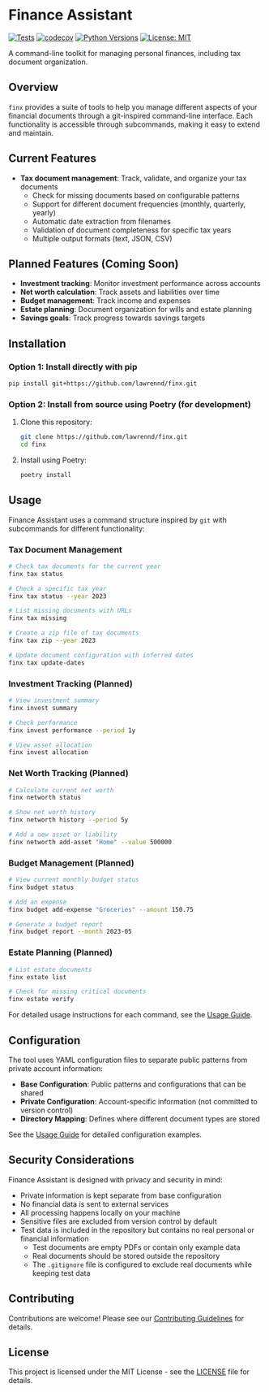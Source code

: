 # Finance Assistant

[![Tests](https://github.com/lawrennd/tax_document_checker/actions/workflows/tests.yml/badge.svg)](https://github.com/lawrennd/tax_document_checker/actions/workflows/tests.yml)
[![codecov](https://codecov.io/gh/lawrennd/tax_document_checker/branch/main/graph/badge.svg)](https://codecov.io/gh/lawrennd/tax_document_checker)
[![Python Versions](https://img.shields.io/pypi/pyversions/tax-document-checker.svg)](https://pypi.org/project/tax-document-checker/)
[![License: MIT](https://img.shields.io/badge/License-MIT-yellow.svg)](https://opensource.org/licenses/MIT)

A command-line toolkit for managing personal finances, including tax document organization.

## Overview

`finx` provides a suite of tools to help you manage different aspects of your financial documents through a git-inspired command-line interface. Each functionality is accessible through subcommands, making it easy to extend and maintain.

## Current Features

- **Tax document management**: Track, validate, and organize your tax documents
  - Check for missing documents based on configurable patterns
  - Support for different document frequencies (monthly, quarterly, yearly)
  - Automatic date extraction from filenames
  - Validation of document completeness for specific tax years
  - Multiple output formats (text, JSON, CSV)

## Planned Features (Coming Soon)

- **Investment tracking**: Monitor investment performance across accounts
- **Net worth calculation**: Track assets and liabilities over time
- **Budget management**: Track income and expenses
- **Estate planning**: Document organization for wills and estate planning
- **Savings goals**: Track progress towards savings targets

## Installation

### Option 1: Install directly with pip
```bash
pip install git+https://github.com/lawrennd/finx.git
```

### Option 2: Install from source using Poetry (for development)
1. Clone this repository:
   ```bash
   git clone https://github.com/lawrennd/finx.git
   cd finx
   ```

2. Install using Poetry:
   ```bash
   poetry install
   ```

## Usage

Finance Assistant uses a command structure inspired by `git` with subcommands for different functionality:

### Tax Document Management

```bash
# Check tax documents for the current year
finx tax status

# Check a specific tax year
finx tax status --year 2023

# List missing documents with URLs
finx tax missing

# Create a zip file of tax documents
finx tax zip --year 2023

# Update document configuration with inferred dates
finx tax update-dates
```

### Investment Tracking (Planned)

```bash
# View investment summary
finx invest summary

# Check performance
finx invest performance --period 1y

# View asset allocation
finx invest allocation
```

### Net Worth Tracking (Planned)

```bash
# Calculate current net worth
finx networth status

# Show net worth history
finx networth history --period 5y

# Add a new asset or liability
finx networth add-asset "Home" --value 500000
```

### Budget Management (Planned)

```bash
# View current monthly budget status
finx budget status

# Add an expense
finx budget add-expense "Groceries" --amount 150.75

# Generate a budget report
finx budget report --month 2023-05
```

### Estate Planning (Planned)

```bash
# List estate documents
finx estate list

# Check for missing critical documents
finx estate verify
```

For detailed usage instructions for each command, see the [Usage Guide](docs/usage.md).

## Configuration

The tool uses YAML configuration files to separate public patterns from private account information:

- **Base Configuration**: Public patterns and configurations that can be shared
- **Private Configuration**: Account-specific information (not committed to version control)
- **Directory Mapping**: Defines where different document types are stored

See the [Usage Guide](docs/usage.md) for detailed configuration examples.

## Security Considerations

Finance Assistant is designed with privacy and security in mind:

- Private information is kept separate from base configuration
- No financial data is sent to external services
- All processing happens locally on your machine
- Sensitive files are excluded from version control by default
- Test data is included in the repository but contains no real personal or financial information
  - Test documents are empty PDFs or contain only example data
  - Real documents should be stored outside the repository
  - The `.gitignore` file is configured to exclude real documents while keeping test data

## Contributing

Contributions are welcome! Please see our [Contributing Guidelines](CONTRIBUTING.md) for details.

## License

This project is licensed under the MIT License - see the [LICENSE](LICENSE) file for details.
